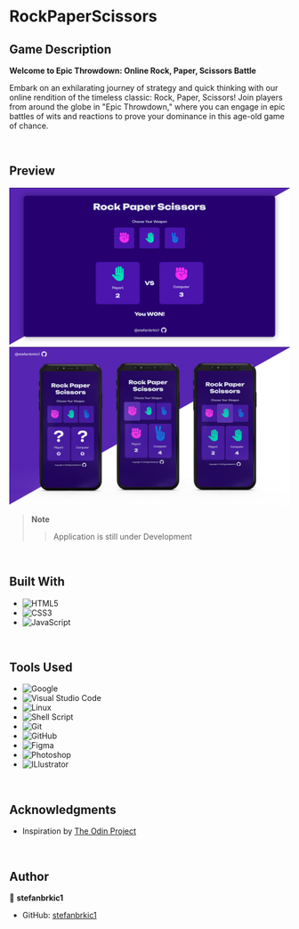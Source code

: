 # RockPaperScissors

## Game Description

**Welcome to Epic Throwdown: Online Rock, Paper, Scissors Battle**

Embark on an exhilarating journey of strategy and quick thinking with our online rendition of the timeless classic: Rock, Paper, Scissors! Join players from around the globe in "Epic Throwdown," where you can engage in epic battles of wits and reactions to prove your dominance in this age-old game of chance.

<br>

## Preview

![Preview](<./img/GitHub(MainPage).jpg>)
![Preview](<./img/GitHub(PHONES).jpg>)

> **Note**
>
> > Application is still under Development

<br>

## Built With

- ![HTML5](https://img.shields.io/badge/html5-%23E34F26.svg?style=for-the-badge&logo=html5&logoColor=white)
- ![CSS3](https://img.shields.io/badge/css3-%231572B6.svg?style=for-the-badge&logo=css3&logoColor=white)
- ![JavaScript](https://img.shields.io/badge/javascript-%23323330.svg?style=for-the-badge&logo=javascript&logoColor=%23F7DF1E)

<br>

## Tools Used

- ![Google](https://img.shields.io/badge/google-4285F4?style=for-the-badge&logo=google&logoColor=white)
- ![Visual Studio Code](https://img.shields.io/badge/Visual%20Studio%20Code-0078d7.svg?style=for-the-badge&logo=visual-studio-code&logoColor=white)
- ![Linux](https://img.shields.io/badge/linux-FCC624?style=for-the-badge&logo=linux&logoColor=black)
- ![Shell Script](https://img.shields.io/badge/Terminal-241F31?style=for-the-badge&logo=gnu-bash&logoColor=white)
- ![Git](https://img.shields.io/badge/git-F05032?style=for-the-badge&logo=git&logoColor=white)
- ![GitHub](https://img.shields.io/badge/github-181717?style=for-the-badge&logo=github&logoColor=white)
- ![Figma](https://img.shields.io/badge/figma-F24E1E?style=for-the-badge&logo=figma&logoColor=white)
- ![Photoshop](https://img.shields.io/badge/adobephotoshop-31A8FF?style=for-the-badge&logo=adobephotoshop&logoColor=white)
- ![ILlustrator](https://img.shields.io/badge/adobeillustrator-FF9A00?style=for-the-badge&logo=adobeillustrator&logoColor=white)

<br>

<!-- ACKNOWLEDGMENTS -->

## Acknowledgments

- Inspiration by [The Odin Project](https://www.theodinproject.com/)

<br>

## Author

👤 **stefanbrkic1**

- GitHub: [stefanbrkic1](https://github.com/stefanbrkic1)

